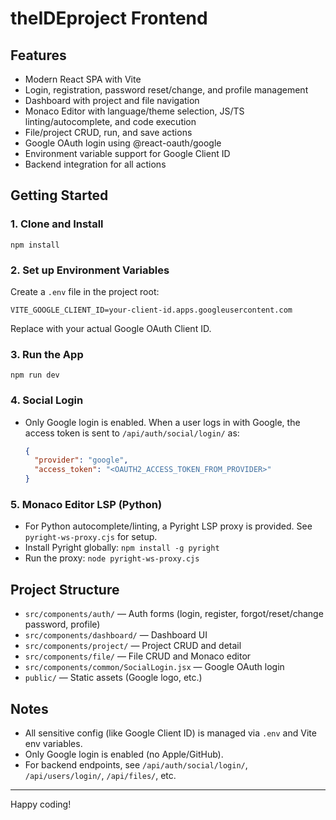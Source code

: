 # theIDEproject Frontend

## Features
- Modern React SPA with Vite
- Login, registration, password reset/change, and profile management
- Dashboard with project and file navigation
- Monaco Editor with language/theme selection, JS/TS linting/autocomplete, and code execution
- File/project CRUD, run, and save actions
- Google OAuth login using @react-oauth/google
- Environment variable support for Google Client ID
- Backend integration for all actions

## Getting Started

### 1. Clone and Install
```
npm install
```

### 2. Set up Environment Variables
Create a `.env` file in the project root:
```
VITE_GOOGLE_CLIENT_ID=your-client-id.apps.googleusercontent.com
```
Replace with your actual Google OAuth Client ID.

### 3. Run the App
```
npm run dev
```

### 4. Social Login
- Only Google login is enabled. When a user logs in with Google, the access token is sent to `/api/auth/social/login/` as:
  ```json
  {
    "provider": "google",
    "access_token": "<OAUTH2_ACCESS_TOKEN_FROM_PROVIDER>"
  }
  ```

### 5. Monaco Editor LSP (Python)
- For Python autocomplete/linting, a Pyright LSP proxy is provided. See `pyright-ws-proxy.cjs` for setup.
- Install Pyright globally: `npm install -g pyright`
- Run the proxy: `node pyright-ws-proxy.cjs`

## Project Structure
- `src/components/auth/` — Auth forms (login, register, forgot/reset/change password, profile)
- `src/components/dashboard/` — Dashboard UI
- `src/components/project/` — Project CRUD and detail
- `src/components/file/` — File CRUD and Monaco editor
- `src/components/common/SocialLogin.jsx` — Google OAuth login
- `public/` — Static assets (Google logo, etc.)

## Notes
- All sensitive config (like Google Client ID) is managed via `.env` and Vite env variables.
- Only Google login is enabled (no Apple/GitHub).
- For backend endpoints, see `/api/auth/social/login/`, `/api/users/login/`, `/api/files/`, etc.

---
Happy coding!